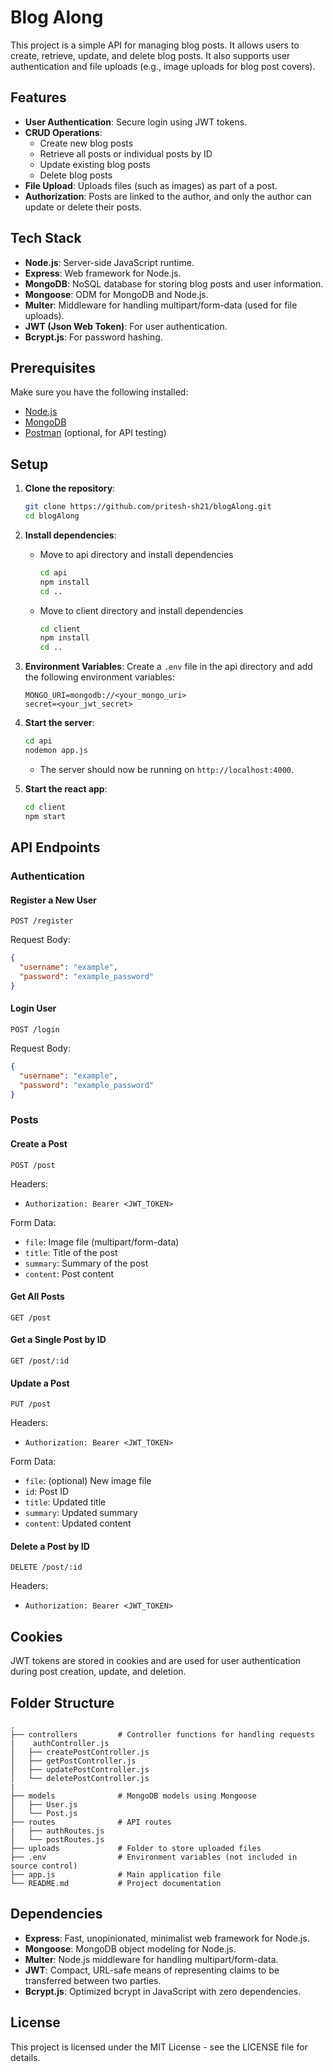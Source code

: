 # Blog Along

This project is a simple API for managing blog posts. It allows users to create, retrieve, update, and delete blog posts. It also supports user authentication and file uploads (e.g., image uploads for blog post covers).

## Features

- **User Authentication**: Secure login using JWT tokens.
- **CRUD Operations**: 
  - Create new blog posts
  - Retrieve all posts or individual posts by ID
  - Update existing blog posts
  - Delete blog posts
- **File Upload**: Uploads files (such as images) as part of a post.
- **Authorization**: Posts are linked to the author, and only the author can update or delete their posts.

## Tech Stack

- **Node.js**: Server-side JavaScript runtime.
- **Express**: Web framework for Node.js.
- **MongoDB**: NoSQL database for storing blog posts and user information.
- **Mongoose**: ODM for MongoDB and Node.js.
- **Multer**: Middleware for handling multipart/form-data (used for file uploads).
- **JWT (Json Web Token)**: For user authentication.
- **Bcrypt.js**: For password hashing.

## Prerequisites

Make sure you have the following installed:

- [Node.js](https://nodejs.org/)
- [MongoDB](https://www.mongodb.com/)
- [Postman](https://www.postman.com/) (optional, for API testing)

## Setup

1. **Clone the repository**:
   ```bash
   git clone https://github.com/pritesh-sh21/blogAlong.git
   cd blogAlong
   ```

2. **Install dependencies**:
   - Move to api directory and install dependencies
     ```bash
     cd api
     npm install
     cd ..
     ```
   - Move to client directory and install dependencies
     ```bash
     cd client
     npm install
     cd ..
     ```

4. **Environment Variables**: Create a `.env` file in the api directory and add the following environment variables:
   ```
   MONGO_URI=mongodb://<your_mongo_uri>
   secret=<your_jwt_secret>
   ```

5. **Start the server**:
   ```bash
   cd api
   nodemon app.js
   ```
   - The server should now be running on `http://localhost:4000`.
6. **Start the react app**:
   ```bash
   cd client
   npm start
   ```

## API Endpoints

### Authentication

#### Register a New User
```http
POST /register
```
Request Body:
```json
{
  "username": "example",
  "password": "example_password"
}
```

#### Login User
```http
POST /login
```
Request Body:
```json
{
  "username": "example",
  "password": "example_password"
}
```

### Posts

#### Create a Post
```http
POST /post
```
Headers:
- `Authorization: Bearer <JWT_TOKEN>`

Form Data:
- `file`: Image file (multipart/form-data)
- `title`: Title of the post
- `summary`: Summary of the post
- `content`: Post content

#### Get All Posts
```http
GET /post
```

#### Get a Single Post by ID
```http
GET /post/:id
```

#### Update a Post
```http
PUT /post
```
Headers:
- `Authorization: Bearer <JWT_TOKEN>`

Form Data:
- `file`: (optional) New image file
- `id`: Post ID
- `title`: Updated title
- `summary`: Updated summary
- `content`: Updated content

#### Delete a Post by ID
```http
DELETE /post/:id
```
Headers:
- `Authorization: Bearer <JWT_TOKEN>`

## Cookies

JWT tokens are stored in cookies and are used for user authentication during post creation, update, and deletion.

## Folder Structure

```
.
├── controllers         # Controller functions for handling requests
|    authController.js
│   ├── createPostController.js
│   ├── getPostController.js
│   ├── updatePostController.js
│   └── deletePostController.js   
|   
├── models              # MongoDB models using Mongoose
│   ├── User.js
│   └── Post.js
├── routes              # API routes
|   ├── authRoutes.js
│   └── postRoutes.js
├── uploads             # Folder to store uploaded files
├── .env                # Environment variables (not included in source control)
├── app.js              # Main application file
└── README.md           # Project documentation
```

## Dependencies

- **Express**: Fast, unopinionated, minimalist web framework for Node.js.
- **Mongoose**: MongoDB object modeling for Node.js.
- **Multer**: Node.js middleware for handling multipart/form-data.
- **JWT**: Compact, URL-safe means of representing claims to be transferred between two parties.
- **Bcrypt.js**: Optimized bcrypt in JavaScript with zero dependencies.

## License

This project is licensed under the MIT License - see the LICENSE file for details.
